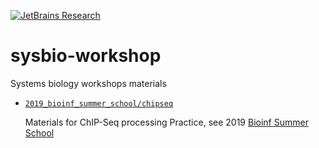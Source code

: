 [![JetBrains Research](https://jb.gg/badges/research.svg)](https://confluence.jetbrains.com/display/ALL/JetBrains+on+GitHub)

# sysbio-workshop
Systems biology workshops materials

* [`2019_bioinf_summer_school/chipseq`](https://github.com/JetBrains-Research/sysbio-workshop/tree/master/2019_bioinf_summer_school/chipseq)

    Materials for ChIP-Seq processing Practice, see 2019 [Bioinf Summer School](https://bioinf.me/education/summer/2019/program)
